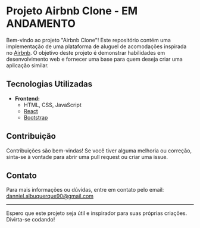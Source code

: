 # Projeto Airbnb Clone - EM ANDAMENTO

Bem-vindo ao projeto "Airbnb Clone"! Este repositório contém uma implementação de uma plataforma de aluguel de acomodações inspirada no [Airbnb](https://www.airbnb.com). O objetivo deste projeto é demonstrar habilidades em desenvolvimento web e fornecer uma base para quem deseja criar uma aplicação similar.

## Tecnologias Utilizadas

- **Frontend:**
  - HTML, CSS, JavaScript
  - [React](https://reactjs.org/)
  - [Bootstrap](https://getbootstrap.com/)



## Contribuição

Contribuições são bem-vindas! Se você tiver alguma melhoria ou correção, sinta-se à vontade para abrir uma pull request ou criar uma issue.

## Contato

Para mais informações ou dúvidas, entre em contato pelo email: danniel.albuquerque90@gmail.com

---

Espero que este projeto seja útil e inspirador para suas próprias criações. Divirta-se codando!
